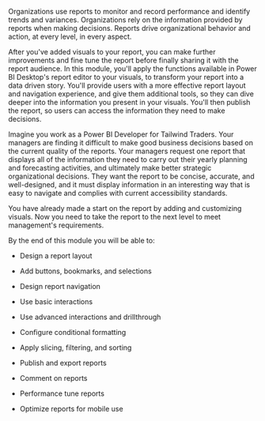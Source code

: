 Organizations use reports to monitor and record performance and identify trends and variances. Organizations rely on the information provided by reports when making decisions. Reports drive organizational behavior and action, at every level, in every aspect.

After you've added visuals to your report, you can make further improvements and fine tune the report before finally sharing it with the report audience. In this module, you'll apply the functions available in Power BI Desktop's report editor to your visuals, to transform your report into a data driven story. You'll provide users with a more effective report layout and navigation experience, and give them additional tools, so they can dive deeper into the information you present in your visuals. You'll then publish the report, so users can access the information they need to make decisions.

Imagine you work as a Power BI Developer for Tailwind Traders. Your managers are finding it difficult to make good business decisions based on the current quality of the reports. Your managers request one report that displays all of the information they need to carry out their yearly planning and forecasting activities, and ultimately make better strategic organizational decisions. They want the report to be concise, accurate, and well-designed, and it must display information in an interesting way that is easy to navigate and complies with current accessibility standards.

You have already made a start on the report by adding and customizing visuals. Now you need to take the report to the next level to meet management's requirements.

By the end of this module you will be able to: 

-   Design a report layout

-   Add buttons, bookmarks, and selections

-   Design report navigation

-   Use basic interactions

-   Use advanced interactions and drillthrough

-   Configure conditional formatting

-   Apply slicing, filtering, and sorting

-   Publish and export reports 

-   Comment on reports

-   Performance tune reports

-   Optimize reports for mobile use